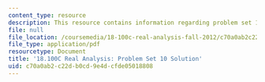 ```yaml
---
content_type: resource
description: This resource contains information regarding problem set 10 solution.
file: null
file_location: /coursemedia/18-100c-real-analysis-fall-2012/c70a0ab2c22db0cd9e4dcfde05018808_MIT18_100CF12_Prob_Set_10.pdf
file_type: application/pdf
resourcetype: Document
title: '18.100C Real Analysis: Problem Set 10 Solution'
uid: c70a0ab2-c22d-b0cd-9e4d-cfde05018808
---
```

